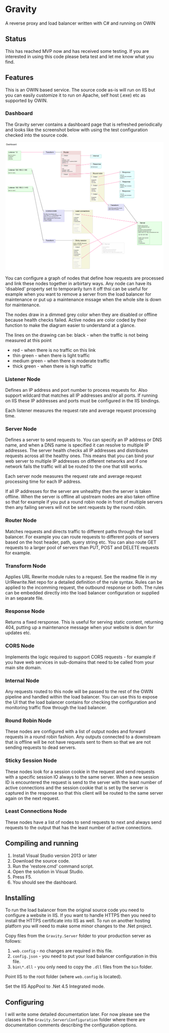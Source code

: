 # Gravity

A reverse proxy and load balancer written with C# and running on OWIN

## Status

This has reached MVP now and has received some testing. If you are interested in
using this code please beta test and let me know what you find.

## Features

This is an OWIN based service. The source code as-is will run on IIS but you can
easily customize it to run on Apache, self host (.exe) etc as supported by OWIN.

### Dashboard

The Gravity server contains a dashboard page that is refreshed periodically and
looks like the screenshot below with using the test configuration checked into 
the source code.

![Gravity dashboard](dashboard.png)

You can configure a graph of nodes that define how requests are processed and link
these nodes together in arbirtary ways. Any node can have its 'disabled' property
set to temporarily turn it off thsi can be useful for example when you want to
remove a server from the load balancer for maintenance or put up a maintenance mssage
when the whole site is down for maintenance.

The nodes draw in a dimmed grey color when they are disabled or offline because health
checks failed. Active nodes are color coded by their function to make the diagram
easier to understand at a glance.

The lines on the drawing can be:
black - when the traffic is not being measured at this point
* red - when there is no traffic on this link
* thin green - when there is light traffic
* medium green - when there is moderate traffic
* thick green - when there is high traffic

### Listener Node

Defines an IP address and port number to process requests for. Also support wildcard
that matches all IP addresses and/or all ports. If running on IIS these IP addresses
and ports must be configured in the IIS bindings.

Each listener measures the request rate and average request processing time.

### Server Node

Defines a server to send requests to. You can specify an IP address or DNS name, and
when a DNS name is specified it can resolve to multiple IP addresses. The server health
checks all IP addresses and distributes requests across all the healthy ones. This means
that you can bind your web server to multiple IP addresses on different networks and if
one network fails the traffic will all be routed to the one that still works.

Each server node measures the request rate and average request processing time for
each IP address.

If all IP addresses for the server are unhealthy then the server is taken offline.
When the server is offline all upstream nodes are also taken offline so that for
example if you put a round robin node in front of multiple servers then any failing
servers will not be sent requests by the round robin.

### Router Node

Matches requests and directs traffic to different paths through the load balancer.
For example you can route requests to different pools of servers based on the host
header, path, query string etc. You can also route GET requests to a larger pool
of servers than PUT, POST and DELETE requests for example.

### Transform Node

Applies URL Rewrite module rules to a request. See the readme file in my UrlRewrite.Net 
repo for a detailed definition of the rule syntax. Rules can be applied to the incomming
request, the outbound response or both. The rules can be embedded directly into the
load balancer configuration or supplied in an separate file.

### Response Node

Returns a fixed rersponse. This is useful for serving static content, returning 404,
putting up a maintenance message when your website is down for updates etc.

### CORS Node

Implements the logic required to support CORS requests - for example if you have
web services in sub-domains that need to be called from your main site domain.

### Internal Node

Any requests routed to this node will be passed to the rest of the OWIN pipeline
and handled within the load balancer. You can use this to expose the UI that the
load balancer contains for checking the configuration and monitoring traffic flow
through the load balancer.

### Round Robin Node

These nodes are configured with a list of output nodes and forward requests in a
round robin fashion. Any outputs connected to a downstream that is offline will be
not have requests sent to them so that we are not sending requests to dead servers.

### Sticky Session Node

These nodes look for a session cookie in the request and send requests with a
specific session IO always to the same server. When a new session ID is encountered
the request is send to the server with the least number of active connections and
the session cookie that is set by the server is captured in the response so that
this client will be routed to the same server again on the next request.

### Least Connections Node

These nodes have a list of nodes to send requests to next and always send requests
to the output that has the least number of active connections.

## Compiling and running

1. Install Visual Studio version 2013 or later
2. Download the source code.
3. Run the 'restore.cmd' command script.
4. Open the solution in Visual Studio.
5. Press F5.
6. You should see the dashboard.

## Installing

To run the load balancer from the original source code you need to configure a
website in IIS. If you want to handle HTTPS then you need to install the HTTPS
certificate into IIS as well. To run on another hosting platforn you will need to
make some minor changes to the .Net project.

Copy files from the `Gravity.Server` folder to your production server as follows:
1. `web.config` - no changes are required in this file.
2. `config.json` - you need to put your load balancer configuration in this file.
3. `bin\*.dll` - you only need to copy the `.dll` files from the `bin` folder.

Point IIS to the root folder (where `web.config` is located).

Set the IIS AppPool to .Net 4.5 Integrated mode.

## Configuring

I will write some detailed documentation later. For now please see the classes in
the `Gravity.Server\Configuration` folder where there are documentation comments
describing the configuration options.